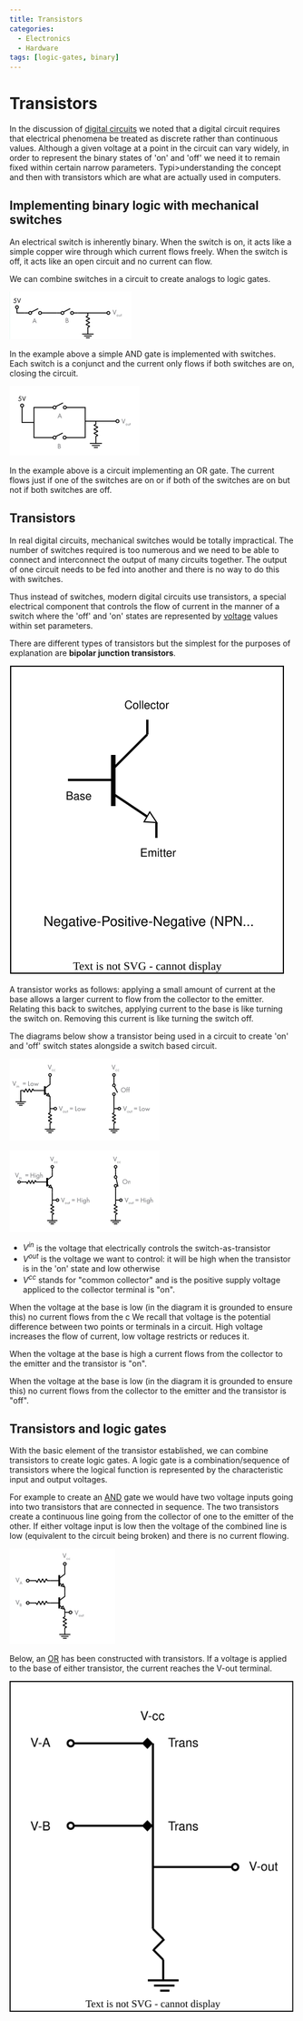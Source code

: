 ```yaml
---
title: Transistors
categories:
  - Electronics
  - Hardware
tags: [logic-gates, binary]
---
```


# Transistors

In the discussion of
[digital circuits](/Electronics_and_Hardware/Digital_circuits/Digital_circuits.md)
we noted that a digital circuit requires that electrical phenomena be treated as
discrete rather than continuous values. Although a given voltage at a point in
the circuit can vary widely, in order to represent the binary states of 'on' and
'off' we need it to remain fixed within certain narrow parameters.
Typi>understanding the concept and then with transistors which are what are
actually used in computers.

## Implementing binary logic with mechanical switches

An electrical switch is inherently binary. When the switch is on, it acts like a
simple copper wire through which current flows freely. When the switch is off,
it acts like an open circuit and no current can flow.

We can combine switches in a circuit to create analogs to logic gates.

![](/_img/switch-and-gate.png)

In the example above a simple AND gate is implemented with switches. Each switch
is a conjunct and the current only flows if both switches are on, closing the
circuit.

![](/_img/switch-or-gate.png)

In the example above is a circuit implementing an OR gate. The current flows
just if one of the switches are on or if both of the switches are on but not if
both switches are off.

## Transistors

In real digital circuits, mechanical switches would be totally impractical. The
number of switches required is too numerous and we need to be able to connect
and interconnect the output of many circuits together. The output of one circuit
needs to be fed into another and there is no way to do this with switches.

Thus instead of switches, modern digital circuits use transistors, a special
electrical component that controls the flow of current in the manner of a switch
where the 'off' and 'on' states are represented by
[voltage](/Electronics_and_Hardware/Analogue_circuits/Voltage.md) values within
set parameters.

There are different types of transistors but the simplest for the purposes of
explanation are **bipolar junction transistors**.

![](/_img/transistor-diag.svg)

A transistor works as follows: applying a small amount of current at the base
allows a larger current to flow from the collector to the emitter. Relating this
back to switches, applying current to the base is like turning the switch on.
Removing this current is like turning the switch off.

The diagrams below show a transistor being used in a circuit to create 'on' and
'off' switch states alongside a switch based circuit.

![](/_img/transistor-off.png)

![](/_img/transistor-on.png)

- $V^{in}$ is the voltage that electrically controls the switch-as-transistor
- $V^{out}$ is the voltage we want to control: it will be high when the
  transistor is in the 'on' state and low otherwise
- $V^{cc}$ stands for "common collector" and is the positive supply voltage
  appliced to the collector terminal is "on".

When the voltage at the base is low (in the diagram it is grounded to ensure
this) no current flows from the c We recall that voltage is the potential
difference between two points or terminals in a circuit. High voltage increases
the flow of current, low voltage restricts or reduces it.

When the voltage at the base is high a current flows from the collector to the
emitter and the transistor is "on".

When the voltage at the base is low (in the diagram it is grounded to ensure
this) no current flows from the collector to the emitter and the transistor is
"off".

## Transistors and logic gates

With the basic element of the transistor established, we can combine transistors
to create logic gates. A logic gate is a combination/sequence of transistors
where the logical function is represented by the characteristic input and output
voltages.

For example to create an
[AND](/Electronics_and_Hardware/Digital_circuits/Logic_gates.md#and-gate) gate
we would have two voltage inputs going into two transistors that are connected
in sequence. The two transistors create a continuous line going from the
collector of one to the emitter of the other. If either voltage input is low
then the voltage of the combined line is low (equivalent to the circuit being
broken) and there is no current flowing.

![](/_img/and-transistor.png)

Below, an
[OR](/Electronics_and_Hardware/Digital_circuits/Logic_gates.md#or-gate) has been
constructed with transistors. If a voltage is applied to the base of either
transistor, the current reaches the V-out terminal.

![](/_img/or-transistor.svg)
